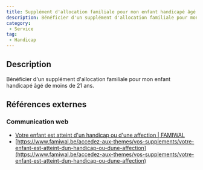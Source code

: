 ```yaml
---
title: Supplément d'allocation familiale pour mon enfant handicapé âgé de moins de 21 ans
description: Bénéficier d'un supplément d'allocation familiale pour mon enfant handicapé âgé de moins de 21 ans
category: 
 - Service
tag: 
 - Handicap
---
```


## Description

Bénéficier d'un supplément d'allocation familiale pour mon enfant handicapé âgé de moins de 21 ans.

## Références externes 

### Communication web

- [Votre enfant est atteint d'un handicap ou d'une affection | FAMIWAL](https://www.famiwal.be/accedez-aux-themes/vos-supplements/votre-enfant-est-atteint-dun-handicap-ou-dune-affection)
- [https://www.famiwal.be/accedez-aux-themes/vos-supplements/votre-enfant-est-atteint-dun-handicap-ou-dune-affection](https://www.famiwal.be/accedez-aux-themes/vos-supplements/votre-enfant-est-atteint-dun-handicap-ou-dune-affection)


